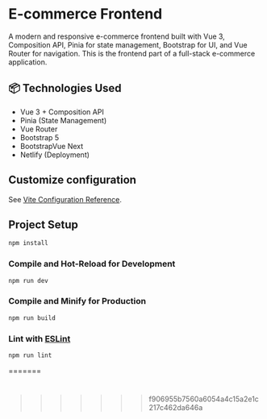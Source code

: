 # E-commerce Frontend

A modern and responsive e-commerce frontend built with Vue 3, Composition API, Pinia for state management, Bootstrap for UI, and Vue Router for navigation. This is the frontend part of a full-stack e-commerce application.

## 📦 Technologies Used

- Vue 3 + Composition API
- Pinia (State Management)
- Vue Router
- Bootstrap 5
- BootstrapVue Next
- Netlify (Deployment)

## Customize configuration

See [Vite Configuration Reference](https://vite.dev/config/).

## Project Setup

```sh
npm install
```

### Compile and Hot-Reload for Development

```sh
npm run dev
```

### Compile and Minify for Production

```sh
npm run build
```

### Lint with [ESLint](https://eslint.org/)

```sh
npm run lint
```

=======

#

> > > > > > > f906955b7560a6054a4c15a2e1c217c462da646a

